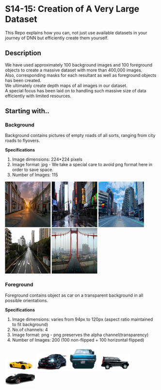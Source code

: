 # S14-15: Creation of A Very Large Dataset

This Repo explains how you can, not just use available datasets in your journey of DNN but efficiently create them yourself.

## Description  
We have used approximately 100 background images and 100 foreground objects to create a massive dataset with more than 400,000 images.  
Also, corresponding masks for each resultant as well as foreground objects has been created.  
We ultimately create depth maps of all images in our dataset.  
A special focus has been laid on to handling such massive size of data efficiently with limited resources.

## Starting with..
### Background  
Background contains pictures of empty roads of all sorts, ranging from city roads to flyovers. 

<b>Specifications</b>  
1. Image dimensions: 224\*224 pixels  
2. Image format: jpg - We take a special care to avoid png format here in order to save space.  
3. Number of Images: 115  

<p float="left">
  <img src="/background/S_50.jpg" width="150" />
  <img src="/background/S_3.jpg" width="150" /> 
  <img src="/background/S_73.jpg" width="150" />
  <img src="/background/S_102.jpg" width="150" />
  <img src="/background/S_57.jpg" width="150" />
</p>

### Foreground  
Foreground contains object as car on a transparent background in all possible orientations.  

<b>Specifications</b>  
1. Image dimensions: varies from 94px to 120px (aspect ratio maintained to fit background)
2. No.of channels: 4
3. Image format: png - png preserves the alpha channel(transparency)
4. Number of Images: 200 (100 non-flipped + 100 horizontal flipped)

<p float="left">
  <img src="/foreground/Car_0.png" width="100" />
  <img src="/foreground/Car_73.png" width="100" /> 
  <img src="/foreground/Car_23.png" width="100" />
  <img src="/foreground/Car_186.png" width="100" />
  <img src="/foreground/Car_75.png" width="100" />
</p>
